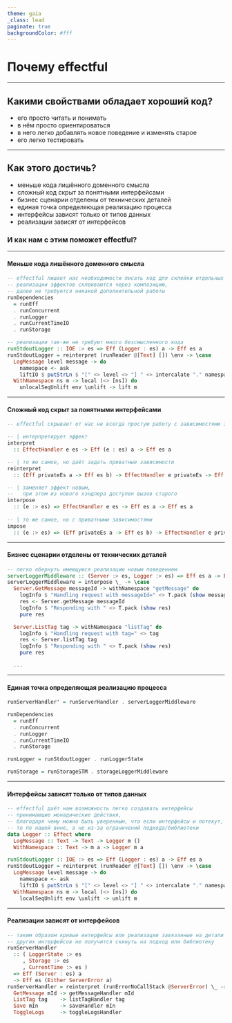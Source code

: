 ```yaml
---
theme: gaia
_class: lead
paginate: true
backgroundColor: #fff
---
```

# Почему effectful
---
## Какими свойствами обладает хороший код?
- его просто читать и понимать
- в нём просто ориентироваться
- в него легко добавлять новое поведение и изменять старое
- его легко тестировать
---
## Как этого достичь?
- меньше кода лишённого доменного смысла
- сложный код скрыт за понятными интерфейсами
- бизнес сценарии отделены от технических деталей
- единая точка определяющая реализацию процесса
- интерфейсы зависят только от типов данных
- реализации зависят от интерфейсов
### И как нам с этим поможет effectful?
---
#### Меньше кода лишённого доменного смысла

```haskell
-- effectful лишает нас необходимости писать код для склейки отдельных деталей приложения
-- реализации эффектов склеиваются через композицию,
-- далее не требуется никакой дополнительной работы
runDependencies
  = runEff
  . runConcurrent
  . runLogger
  . runCurrentTimeIO
  . runStorage

-- реализации так-же не требуют много безсмысленного кода
runStdoutLogger :: IOE :> es => Eff (Logger : es) a -> Eff es a
runStdoutLogger = reinterpret (runReader @[Text] []) \env -> \case
  LogMessage level message -> do
    namespace <- ask
    liftIO $ putStrLn $ "[" <> level <> "] " <> intercalate "." namespace <> ": " <> message
  WithNamespace ns m -> local (<> [ns]) do
    unlocalSeqUnlift env \unlift -> lift m
```

---
#### Сложный код скрыт за понятными интерфейсами
```haskell
-- effectful скрывает от нас не всегда простую работу с зависимостями за простым интерфейсом

-- | интерпретирует эффект
interpret
  :: EffectHandler e es -> Eff (e : es) a -> Eff es a

-- | то же самое, но даёт задать приватные зависимости
reinterpret
  :: (Eff privateEs a -> Eff es b) -> EffectHandler e privateEs -> Eff (e : es) a -> Eff es b

-- | заменяет эффект новым,
--   при этом из нового хэндлера доступен вызов старого
interpose
  :: (e :> es) => EffectHandler e es -> Eff es a -> Eff es a 
                  
-- | то же самое, но с приватными зависимостями
impose
  :: (e :> es) => (Eff privateEs a -> Eff es b) -> EffectHandler e privateEs -> Eff es a -> Eff es b
```

---
#### Бизнес сценарии отделены от технических деталей
```haskell
-- легко обернуть имеющуюся реализацию новым поведением
serverLoggerMiddleware :: (Server :> es, Logger :> es) => Eff es a -> Eff es a
serverLoggerMiddleware = interpose \_ -> \case
  Server.GetMessage messageId -> withNamespace "getMessage" do
    logInfo $ "Handling request with messageId=" <> T.pack (show messageId)
    res <- Server.getMessage messageId
    logInfo $ "Responding with " <> T.pack (show res)
    pure res

  Server.ListTag tag -> withNamespace "listTag" do
    logInfo $ "Handling request with tag=" <> tag
    res <- Server.listTag tag
    logInfo $ "Responding with " <> T.pack (show res)
    pure res

  ...
```

---
#### Единая точка определяющая реализацию процесса
```haskell
runServerHandler' = runServerHandler . serverLoggerMiddleware

runDependencies
  = runEff
  . runConcurrent
  . runLogger
  . runCurrentTimeIO
  . runStorage

runLogger = runStdoutLogger . runLoggerState

runStorage = runStorageSTM . storageLoggerMiddleware
```

---
#### Интерфейсы зависят только от типов данных
```haskell
-- effectful даёт нам возможность легко создавать интерфейсы
-- принимающие монадические действия,
-- благодаря чему можно быть уверенным, что если интерфейсы и потекут,
-- то по нашей вине, а не из-за ограничений подхода/библиотеки
data Logger :: Effect where
  LogMessage :: Text -> Text -> Logger m ()
  WithNamespace :: Text -> m a -> Logger m a

runStdoutLogger :: IOE :> es => Eff (Logger : es) a -> Eff es a
runStdoutLogger = reinterpret (runReader @[Text] []) \env -> \case
  LogMessage level message -> do
    namespace <- ask
    liftIO $ putStrLn $ "[" <> level <> "] " <> intercalate "." namespace <> ": " <> message
  WithNamespace ns m -> local (<> [ns]) do
    localSeqUnlift env \unlift -> unlift m
```

---
#### Реализации зависят от интерфейсов
```haskell
-- таким образом кривые интерфейсы или реализации завязанные на детали реализации
-- других интерфейсов не получится скинуть на подход или библиотеку
runServerHandler
  :: ( LoggerState :> es
     , Storage :> es
     , CurrentTime :> es )
  => Eff (Server : es) a
  -> Eff es (Either ServerError a)
runServerHandler = reinterpret (runErrorNoCallStack @ServerError) \_ -> \case
  GetMessage mId -> getMessageHandler mId
  ListTag tag    -> listTagHandler tag
  Save mIn       -> saveHandler mIn
  ToggleLogs     -> toggleLogsHandler

```
